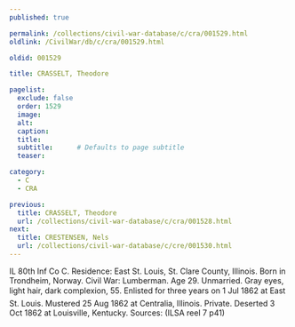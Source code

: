 ```yaml
---
published: true

permalink: /collections/civil-war-database/c/cra/001529.html
oldlink: /CivilWar/db/c/cra/001529.html

oldid: 001529

title: CRASSELT, Theodore

pagelist:
  exclude: false
  order: 1529
  image: 
  alt:
  caption:
  title:
  subtitle:      # Defaults to page subtitle
  teaser:

category: 
  - C 
  - CRA

previous:
  title: CRASSELT, Theodore
  url: /collections/civil-war-database/c/cra/001528.html  
next:
  title: CRESTENSEN, Nels
  url: /collections/civil-war-database/c/cre/001530.html   
---
```

IL 80th Inf Co C. Residence: East St. Louis, St. Clare County, Illinois. Born in Trondheim, Norway. Civil War: Lumberman. Age 29. Unmarried. Gray eyes, light hair, dark complexion, 5&#146;5&#148;. Enlisted for three years on 1 Jul 1862 at East St. Louis. Mustered 25 Aug 1862 at Centralia, Illinois. Private. Deserted 3 Oct 1862 at Louisville, Kentucky. Sources: (ILSA reel 7 p41)